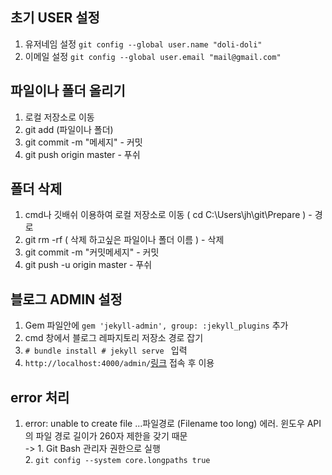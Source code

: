 ## 초기 USER 설정
  1. 유저네임 설정 `git config --global user.name "doli-doli"`
  2. 이메일 설정 `git config --global user.email "mail@gmail.com"`
  
## 파일이나 폴더 올리기
  1. 로컬 저장소로 이동
  2. git add (파일이나 폴더)
  3. git commit -m "메세지" - 커밋
  4. git push origin master - 푸쉬
  
## 폴더 삭제
  1. cmd나 깃배쉬 이용하여 로컬 저장소로 이동 ( cd C:\Users\jh\git\Prepare ) - 경로
  2. git rm -rf ( 삭제 하고싶은 파일이나 폴더 이름 ) - 삭제
  3. git commit -m "커밋메세지" - 커밋
  4. git push -u origin master - 푸쉬
  
## 블로그 ADMIN 설정
  1. Gem 파일안에 `gem 'jekyll-admin', group: :jekyll_plugins` 추가
  2. cmd 창에서 블로그 레파지토리 저장소 경로 잡기
  3. `# bundle install # jekyll serve ` 입력
  4. `http://localhost:4000/admin/`[링크](http://localhost:4000/admin/) 접속 후 이용

## error 처리
  1. error: unable to create file ...파일경로 (Filename too long) 에러. 윈도우 API의 파일 경로 길이가 260자 제한을 갖기 때문<br/> 
  -> 1. Git Bash 관리자 권한으로 실행<br/> 
     2. `git config --system core.longpaths true`
